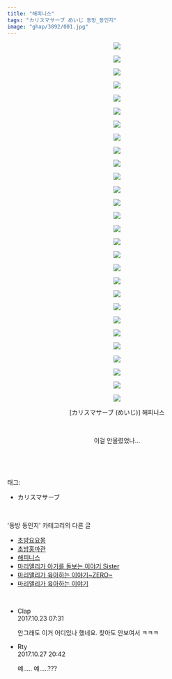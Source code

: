 ```yaml
---
title: "해피니스"
tags: "カリスマサーブ めいじ 동방_동인지"
image: "ghap/3892/001.jpg"
---
```

<div class="article">
<p style="text-align: center; clear: none; float: none;"><img src="{{ site.nasurl }}/ghap/3892/001.jpg"/></p>
<p style="text-align: center; clear: none; float: none;"><img src="{{ site.nasurl }}/ghap/3892/002.jpg"/></p>
<p style="text-align: center; clear: none; float: none;"><img src="{{ site.nasurl }}/ghap/3892/003.jpg"/></p>
<p style="text-align: center; clear: none; float: none;"><img src="{{ site.nasurl }}/ghap/3892/004.jpg"/></p>
<p style="text-align: center; clear: none; float: none;"><img src="{{ site.nasurl }}/ghap/3892/005.jpg"/></p>
<p style="text-align: center; clear: none; float: none;"><img src="{{ site.nasurl }}/ghap/3892/006.jpg"/></p>
<p style="text-align: center; clear: none; float: none;"><img src="{{ site.nasurl }}/ghap/3892/007.jpg"/></p>
<p style="text-align: center; clear: none; float: none;"><img src="{{ site.nasurl }}/ghap/3892/008.jpg"/></p>
<p style="text-align: center; clear: none; float: none;"><img src="{{ site.nasurl }}/ghap/3892/009.jpg"/></p>
<p style="text-align: center; clear: none; float: none;"><img src="{{ site.nasurl }}/ghap/3892/010.jpg"/></p>
<p style="text-align: center; clear: none; float: none;"><img src="{{ site.nasurl }}/ghap/3892/011.jpg"/></p>
<p style="text-align: center; clear: none; float: none;"><img src="{{ site.nasurl }}/ghap/3892/012.jpg"/></p>
<p style="text-align: center; clear: none; float: none;"><img src="{{ site.nasurl }}/ghap/3892/013.jpg"/></p>
<p style="text-align: center; clear: none; float: none;"><img src="{{ site.nasurl }}/ghap/3892/014.jpg"/></p>
<p style="text-align: center; clear: none; float: none;"><img src="{{ site.nasurl }}/ghap/3892/015.jpg"/></p>
<p style="text-align: center; clear: none; float: none;"><img src="{{ site.nasurl }}/ghap/3892/016.jpg"/></p>
<p style="text-align: center; clear: none; float: none;"><img src="{{ site.nasurl }}/ghap/3892/017.jpg"/></p>
<p style="text-align: center; clear: none; float: none;"><img src="{{ site.nasurl }}/ghap/3892/018.jpg"/></p>
<p style="text-align: center; clear: none; float: none;"><img src="{{ site.nasurl }}/ghap/3892/019.jpg"/></p>
<p style="text-align: center; clear: none; float: none;"><img src="{{ site.nasurl }}/ghap/3892/020.jpg"/></p>
<p style="text-align: center; clear: none; float: none;"><img src="{{ site.nasurl }}/ghap/3892/021.jpg"/></p>
<p style="text-align: center; clear: none; float: none;"><img src="{{ site.nasurl }}/ghap/3892/022.jpg"/></p>
<p style="text-align: center; clear: none; float: none;"><img src="{{ site.nasurl }}/ghap/3892/023.jpg"/></p>
<p style="text-align: center; clear: none; float: none;"><img src="{{ site.nasurl }}/ghap/3892/024.jpg"/></p>
<p style="text-align: center; clear: none; float: none;"><img src="{{ site.nasurl }}/ghap/3892/025.jpg"/></p>
<p style="text-align: center; clear: none; float: none;"><img src="{{ site.nasurl }}/ghap/3892/026.jpg"/></p>
<p style="text-align: center; clear: none; float: none;"><img src="{{ site.nasurl }}/ghap/3892/027.jpg"/></p>
<p style="text-align: center; clear: none; float: none;"><img src="{{ site.nasurl }}/ghap/3892/028.jpg"/></p>
<p style="text-align: center; clear: none; float: none;">[カリスマサーブ (めいじ)] 해피니스</p>
<p style="text-align: center; clear: none; float: none;"><br/></p>
<p style="text-align: center; clear: none; float: none;">이걸 안올렸었나...</p>
<p><br/></p>
</div><br/>
<div class="tagTrail">
<p>태그: </p>
<ul>
<li>カリスマサーブ</li>
</ul>
</div><br/>
<div class="another">
<p>'동방 동인지' 카테고리의 다른 글</p>
<ul>
<li><a href="/2017-10-22-ghap_3895">초방요요몽</a></li>
<li><a href="/2017-10-22-ghap_3894">초방홍마관</a></li>
<li><a href="/2017-10-22-ghap_3892">해피니스</a></li>
<li><a href="/2017-10-22-ghap_3891">마리앨리가 아기를 돌보는 이야기 Sister</a></li>
<li><a href="/2017-10-22-ghap_3890">마리앨리가 육아하는 이야기~ZERO~</a></li>
<li><a href="/2017-10-22-ghap_3889">마리앨리가 육아하는 이야기</a></li>
</ul>
</div><br/>
<div class="cb_module cb_fluid">
<div class="cb_wrt cb_profile">
<div class="comment">
<ul>
<li class="cb_thumb_off" id="comment15112267">
<div class="cb_comment_area">
<div class="cb_info_area">
<div class="cb_section">
<span class="cb_nick_name">Clap</span>
</div>
<div class="cb_section">
<span class="cb_date">2017.10.23 07:31 </span>
</div>
</div>
<div class="cb_dsc_comment">
<p class="cb_dsc">
											안그래도 이거 어디있나 했네요. 찾아도 안보여서 ㅋㅋㅋ
										</p>
</div>
</div></li>
<li class="cb_thumb_off" id="comment15115797">
<div class="cb_comment_area">
<div class="cb_info_area">
<div class="cb_section">
<span class="cb_nick_name">Rty</span>
</div>
<div class="cb_section">
<span class="cb_date">2017.10.27 20:42 </span>
</div>
</div>
<div class="cb_dsc_comment">
<p class="cb_dsc">
											예..... 예.....???
										</p>
</div>
</div></li>
</ul>
</div>
</div><!-- commentList close -->
</div><br/>
